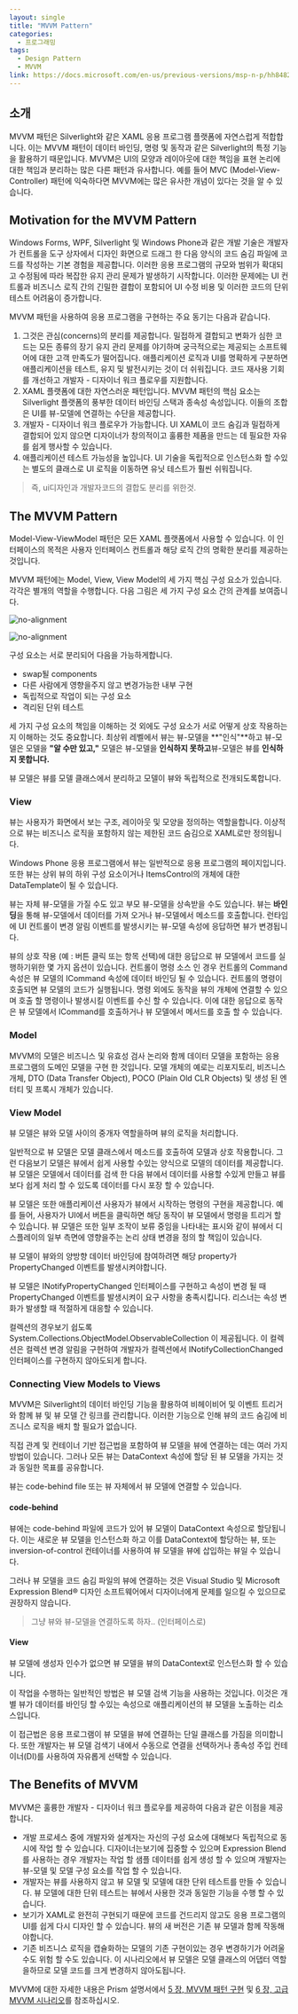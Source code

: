 ```yaml
---
layout: single
title: "MVVM Pattern"
categories: 
  - 프로그래밍
tags:
  - Design Pattern
  - MVVM
link: https://docs.microsoft.com/en-us/previous-versions/msp-n-p/hh848246(v=pandp.10)
---
```


## 소개
MVVM 패턴은 Silverlight와 같은 XAML 응용 프로그램 플랫폼에 자연스럽게 적합합니다. 이는 MVVM 패턴이 데이터 바인딩, 명령 및 동작과 같은 Silverlight의 특정 기능을 활용하기 때문입니다. MVVM은 UI의 모양과 레이아웃에 대한 책임을 표현 논리에 대한 책임과 분리하는 많은 다른 패턴과 유사합니다. 예를 들어 MVC (Model-View-Controller) 패턴에 익숙하다면 MVVM에는 많은 유사한 개념이 있다는 것을 알 수 있습니다.

## Motivation for the MVVM Pattern
Windows Forms, WPF, Silverlight 및 Windows Phone과 같은 개발 기술은 개발자가 컨트롤을 도구 상자에서 디자인 화면으로 드래그 한 다음 양식의 코드 숨김 파일에 코드를 작성하는 기본 경험을 제공합니다. 이러한 응용 프로그램의 규모와 범위가 확대되고 수정됨에 따라 복잡한 유지 관리 문제가 발생하기 시작합니다. 이러한 문제에는 UI 컨트롤과 비즈니스 로직 간의 긴밀한 결합이 포함되어 UI 수정 비용 및 이러한 코드의 단위 테스트 어려움이 증가합니다.

MVVM 패턴을 사용하여 응용 프로그램을 구현하는 주요 동기는 다음과 같습니다.
1. 그것은 관심(concerns)의 분리를 제공합니다. 밀접하게 결합되고 변화가 심한 코드는 모든 종류의 장기 유지 관리 문제를 야기하며 궁극적으로는 제공되는 소프트웨어에 대한 고객 만족도가 떨어집니다. 애플리케이션 로직과 UI를 명확하게 구분하면 애플리케이션을 테스트, 유지 및 발전시키는 것이 더 쉬워집니다. 코드 재사용 기회를 개선하고 개발자 - 디자이너 워크 플로우를 지원합니다.
2. XAML 플랫폼에 대한 자연스러운 패턴입니다. MVVM 패턴의 핵심 요소는 Silverlight 플랫폼의 풍부한 데이터 바인딩 스택과 종속성 속성입니다. 이들의 조합은 UI를 뷰-모델에 연결하는 수단을 제공합니다.
3. 개발자 - 디자이너 워크 플로우가 가능합니다. UI XAML이 코드 숨김과 밀접하게 결합되어 있지 않으면 디자이너가 창의적이고 훌륭한 제품을 만드는 데 필요한 자유를 쉽게 행사할 수 있습니다.
4. 애플리케이션 테스트 가능성을 높입니다. UI 기술을 독립적으로 인스턴스화 할 수있는 별도의 클래스로 UI 로직을 이동하면 유닛 테스트가 훨씬 쉬워집니다.

> 즉, ui디자인과 개발자코드의 결합도 분리를 위한것.

## The MVVM Pattern
Model-View-ViewModel 패턴은 모든 XAML 플랫폼에서 사용할 수 있습니다. 이 인터페이스의 목적은 사용자 인터페이스 컨트롤과 해당 로직 간의 명확한 분리를 제공하는 것입니다.

MVVM 패턴에는 Model, View, View Model의 세 가지 핵심 구성 요소가 있습니다. 각각은 별개의 역할을 수행합니다. 다음 그림은 세 가지 구성 요소 간의 관계를 보여줍니다.

![no-alignment](https://docs.microsoft.com/en-us/previous-versions/msp-n-p/images/hh830877.1afe20bab0052f5ab0fc400bf3b6f3f7%28en-us%2cpandp.10%29.png)

![no-alignment](https://docs.microsoft.com/en-us/previous-versions/msp-n-p/images/gg405484.333d7f906287fb8887d43c85a4a8fc08%28en-us%2cpandp.40%29.png)

구성 요소는 서로 분리되어 다음을 가능하게합니다.

* swap될 components
* 다른 사람에게 영향을주지 않고 변경가능한 내부 구현
* 독립적으로 작업이 되는 구성 요소
* 격리된 단위 테스트

세 가지 구성 요소의 책임을 이해하는 것 외에도 구성 요소가 서로 어떻게 상호 작용하는지 이해하는 것도 중요합니다. 최상위 레벨에서 뷰는 뷰-모델을 **"인식"**하고 뷰-모델은 모델을 **"알 수만 있고,"** 모델은 뷰-모델을 **인식하지 못하고**뷰-모델은 뷰를 **인식하지 못합니다.**

뷰 모델은 뷰를 모델 클래스에서 분리하고 모델이 뷰와 독립적으로 전개되도록합니다.

### View

뷰는 사용자가 화면에서 보는 구조, 레이아웃 및 모양을 정의하는 역할을합니다. 이상적으로 뷰는 비즈니스 로직을 포함하지 않는 제한된 코드 숨김으로 XAML로만 정의됩니다.

Windows Phone 응용 프로그램에서 뷰는 일반적으로 응용 프로그램의 페이지입니다. 또한 뷰는 상위 뷰의 하위 구성 요소이거나 ItemsControl의 개체에 대한 DataTemplate이 될 수 있습니다.

뷰는 자체 뷰-모델을 가질 수도 있고 부모 뷰-모델을 상속받을 수도 있습니다. 뷰는 **바인딩**을 통해 뷰-모델에서 데이터를 가져 오거나 뷰-모델에서 메소드를 호출합니다. 런타임에 UI 컨트롤이 변경 알림 이벤트를 발생시키는 뷰-모델 속성에 응답하면 뷰가 변경됩니다.

뷰의 상호 작용 (예 : 버튼 클릭 또는 항목 선택)에 대한 응답으로 뷰 모델에서 코드를 실행하기위한 몇 가지 옵션이 있습니다. 컨트롤이 명령 소스 인 경우 컨트롤의 Command 속성은 뷰 모델의 ICommand 속성에 데이터 바인딩 될 수 있습니다. 컨트롤의 명령이 호출되면 뷰 모델의 코드가 실행됩니다. 명령 외에도 동작을 뷰의 개체에 연결할 수 있으며 호출 할 명령이나 발생시킬 이벤트를 수신 할 수 있습니다. 이에 대한 응답으로 동작은 뷰 모델에서 ICommand를 호출하거나 뷰 모델에서 메서드를 호출 할 수 있습니다.

### Model

MVVM의 모델은 비즈니스 및 유효성 검사 논리와 함께 데이터 모델을 포함하는 응용 프로그램의 도메인 모델을 구현 한 것입니다. 모델 개체의 예로는 리포지토리, 비즈니스 개체, DTO (Data Transfer Object), POCO (Plain Old CLR Objects) 및 생성 된 엔터티 및 프록시 개체가 있습니다.

### View Model

뷰 모델은 뷰와 모델 사이의 중개자 역할을하며 뷰의 로직을 처리합니다. 

일반적으로 뷰 모델은 모델 클래스에서 메소드를 호출하여 모델과 상호 작용합니다. 그런 다음보기 모델은 뷰에서 쉽게 사용할 수있는 양식으로 모델의 데이터를 제공합니다. 뷰 모델은 모델에서 데이터를 검색 한 다음 뷰에서 데이터를 사용할 수있게 만들고 뷰를보다 쉽게 처리 할 수 있도록 데이터를 다시 포장 할 수 있습니다. 

뷰 모델은 또한 애플리케이션 사용자가 뷰에서 시작하는 명령의 구현을 제공합니다. 예를 들어, 사용자가 UI에서 버튼을 클릭하면 해당 동작이 뷰 모델에서 명령을 트리거 할 수 있습니다. 뷰 모델은 또한 일부 조작이 보류 중임을 나타내는 표시와 같이 뷰에서 디스플레이의 일부 측면에 영향을주는 논리 상태 변경을 정의 할 책임이 있습니다.

뷰 모델이 뷰와의 양방향 데이터 바인딩에 참여하려면 해당 property가 PropertyChanged 이벤트를 발생시켜야합니다.

뷰 모델은 INotifyPropertyChanged 인터페이스를 구현하고 속성이 변경 될 때 PropertyChanged 이벤트를 발생시켜이 요구 사항을 충족시킵니다. 리스너는 속성 변화가 발생할 때 적절하게 대응할 수 있습니다.

컬렉션의 경우보기 쉽도록 System.Collections.ObjectModel.ObservableCollection <T>이 제공됩니다. 이 컬렉션은 컬렉션 변경 알림을 구현하여 개발자가 컬렉션에서 INotifyCollectionChanged 인터페이스를 구현하지 않아도되게 합니다.

### Connecting View Models to Views

MVVM은 Silverlight의 데이터 바인딩 기능을 활용하여 비헤이비어 및 이벤트 트리거와 함께 뷰 및 뷰 모델 간 링크를 관리합니다. 이러한 기능으로 인해 뷰의 코드 숨김에 비즈니스 로직을 배치 할 필요가 없습니다.

직접 관계 및 컨테이너 기반 접근법을 포함하여 뷰 모델을 뷰에 연결하는 데는 여러 가지 방법이 있습니다. 그러나 모든 뷰는 DataContext 속성에 할당 된 뷰 모델을 가지는 것과 동일한 목표를 공유합니다.

뷰는 code-behind file 또는 뷰 자체에서 뷰 모델에 연결할 수 있습니다.

#### code-behind

뷰에는 code-behind 파일에 코드가 있어 뷰 모델이 DataContext 속성으로 할당됩니다. 이는 새로운 뷰 모델을 인스턴스화 하고 이를 DataContext에 할당하는 뷰, 또는 inversion-of-control 컨테이너를 사용하여 뷰 모델을 뷰에 삽입하는 뷰일 수 있습니다.

그러나 뷰 모델을 코드 숨김 파일의 뷰에 연결하는 것은 Visual Studio 및 Microsoft Expression Blend® 디자인 소프트웨어에서 디자이너에게 문제를 일으킬 수 있으므로 권장하지 않습니다.

> 그냥 뷰와 뷰-모델을 연결하도록 하자.. (인터페이스로)

#### View

뷰 모델에 생성자 인수가 없으면 뷰 모델을 뷰의 DataContext로 인스턴스화 할 수 있습니다. 

이 작업을 수행하는 일반적인 방법은 뷰 모델 검색 기능을 사용하는 것입니다. 이것은 개별 뷰가 데이터를 바인딩 할 수있는 속성으로 애플리케이션의 뷰 모델을 노출하는 리소스입니다. 

이 접근법은 응용 프로그램이 뷰 모델을 뷰에 연결하는 단일 클래스를 가짐을 의미합니다. 또한 개발자는 뷰 모델 검색기 내에서 수동으로 연결을 선택하거나 종속성 주입 컨테이너(DI)를 사용하여 자유롭게 선택할 수 있습니다.

## The Benefits of MVVM

MVVM은 훌륭한 개발자 - 디자이너 워크 플로우를 제공하여 다음과 같은 이점을 제공합니다.

* 개발 프로세스 중에 개발자와 설계자는 자신의 구성 요소에 대해보다 독립적으로 동시에 작업 할 수 있습니다. 디자이너는보기에 집중할 수 있으며 Expression Blend를 사용하는 경우 개발자는 작업 할 샘플 데이터를 쉽게 생성 할 수 있으며 개발자는 뷰-모델 및 모델 구성 요소를 작업 할 수 있습니다.
* 개발자는 뷰를 사용하지 않고 뷰 모델 및 모델에 대한 단위 테스트를 만들 수 있습니다. 뷰 모델에 대한 단위 테스트는 뷰에서 사용한 것과 동일한 기능을 수행 할 수 있습니다.
* 보기가 XAML로 완전히 구현되기 때문에 코드를 건드리지 않고도 응용 프로그램의 UI를 쉽게 다시 디자인 할 수 있습니다. 뷰의 새 버전은 기존 뷰 모델과 함께 작동해야합니다.
* 기존 비즈니스 로직을 캡슐화하는 모델의 기존 구현이있는 경우 변경하기가 어려울 수도 위험 할 수도 있습니다. 이 시나리오에서 뷰 모델은 모델 클래스의 어댑터 역할을하므로 모델 코드를 크게 변경하지 않아도됩니다.

MVVM에 대한 자세한 내용은 Prism 설명서에서 [5 장, MVVM 패턴 구현](https://docs.microsoft.com/en-us/previous-versions/msp-n-p/gg405484%28v%3dpandp.40%29) 및 [6 장, 고급 MVVM 시나리오](https://docs.microsoft.com/en-us/previous-versions/msp-n-p/gg405494%28v%3dpandp.40%29)를 참조하십시오.